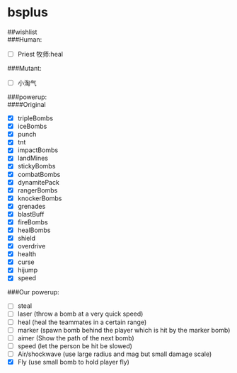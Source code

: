# bsplus  

##wishlist  
###Human:  
- [ ] Priest 牧师:heal  

###Mutant:  
- [ ] 小淘气  

###powerup:  
####Original  
- [x] tripleBombs  
- [x] iceBombs  
- [x] punch  
- [x] tnt  
- [x] impactBombs  
- [x] landMines  
- [x] stickyBombs  
- [x] combatBombs  
- [x] dynamitePack  
- [x] rangerBombs  
- [x] knockerBombs  
- [x] grenades  
- [x] blastBuff  
- [x] fireBombs  
- [x] healBombs  
- [x] shield  
- [x] overdrive  
- [x] health  
- [x] curse  
- [x] hijump  
- [x] speed  

###Our powerup:  
- [ ] steal  
- [ ] laser (throw a bomb at a very quick speed)  
- [ ] heal (heal the teammates in a certain range)  
- [ ] marker (spawn bomb behind the player which is hit by the marker bomb)  
- [ ] aimer (Show the path of the next bomb)  
- [ ] speed (let the person be hit be slowed)  
- [ ] Air/shockwave (use large radius and mag but small damage scale)  
- [x] Fly (use small bomb to hold player fly)  
